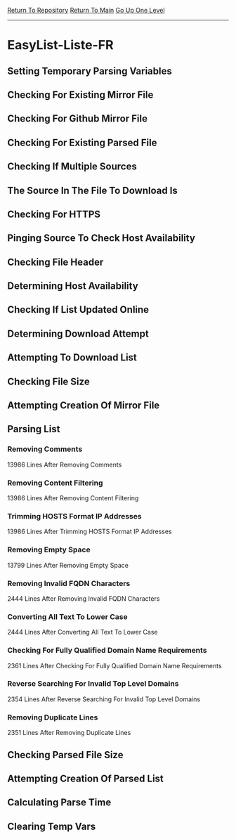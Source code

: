 [Return To Repository](https://github.com/deathbybandaid/piholeparser/)
[Return To Main](https://github.com/deathbybandaid/piholeparser/blob/master/RecentRunLogs/Mainlog.md)
[Go Up One Level](https://github.com/deathbybandaid/piholeparser/blob/master/RecentRunLogs/TopLevelScripts/30-Processing-External-Blacklists.md)
____________________________________
# EasyList-Liste-FR
## Setting Temporary Parsing Variables
## Checking For Existing Mirror File
## Checking For Github Mirror File
## Checking For Existing Parsed File
## Checking If Multiple Sources
## The Source In The File To Download Is
## Checking For HTTPS
## Pinging Source To Check Host Availability
## Checking File Header
## Determining Host Availability
## Checking If List Updated Online
## Determining Download Attempt
## Attempting To Download List
## Checking File Size
## Attempting Creation Of Mirror File
## Parsing List
### Removing Comments
13986 Lines After Removing Comments
### Removing Content Filtering
13986 Lines After Removing Content Filtering
### Trimming HOSTS Format IP Addresses
13986 Lines After Trimming HOSTS Format IP Addresses
### Removing Empty Space
13799 Lines After Removing Empty Space
### Removing Invalid FQDN Characters
2444 Lines After Removing Invalid FQDN Characters
### Converting All Text To Lower Case
2444 Lines After Converting All Text To Lower Case
### Checking For Fully Qualified Domain Name Requirements
2361 Lines After Checking For Fully Qualified Domain Name Requirements
### Reverse Searching For Invalid Top Level Domains
2354 Lines After Reverse Searching For Invalid Top Level Domains
### Removing Duplicate Lines
2351 Lines After Removing Duplicate Lines
## Checking Parsed File Size
## Attempting Creation Of Parsed List
## Calculating Parse Time
## Clearing Temp Vars
